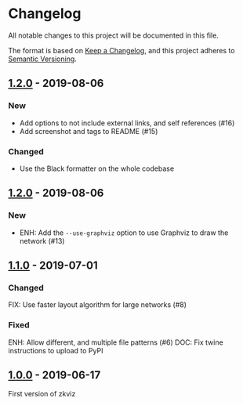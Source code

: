 # Changelog

All notable changes to this project will be documented in this file.

The format is based on [Keep a Changelog](https://keepachangelog.com/en/1.0.0/),
and this project adheres to [Semantic Versioning](https://semver.org/spec/v2.0.0.html).

## [1.2.0] - 2019-08-06

### New
* Add options to not include external links, and self references (#16)
* Add screenshot and tags to README (#15)

### Changed
* Use the Black formatter on the whole codebase

## [1.2.0] - 2019-08-06

### New

* ENH: Add the `--use-graphviz` option to use Graphviz to draw the network (#13)

## [1.1.0] - 2019-07-01

### Changed
FIX: Use faster layout algorithm for large networks (#8)

### Fixed
ENH: Allow different, and multiple file patterns (#6)
DOC: Fix twine instructions to upload to PyPI

## [1.0.0] - 2019-06-17

First version of zkviz


[Unreleased]: https://github.com/Zettelkasten-Method/zkviz/compare/v1.0.0...HEAD
[1.0.0]: https://github.com/Zettelkasten-Method/zkviz/compare/04d473f...v1.0.0
[1.1.0]: https://github.com/Zettelkasten-Method/zkviz/compare/v1.0.0...v1.1.0
[1.2.0]: https://github.com/Zettelkasten-Method/zkviz/compare/v1.1.0...v1.2.0
